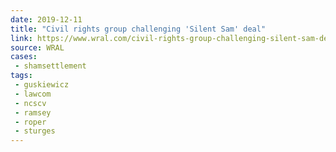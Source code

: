 ```yaml
---
date: 2019-12-11
title: "Civil rights group challenging 'Silent Sam' deal"
link: https://www.wral.com/civil-rights-group-challenging-silent-sam-deal/18827141/
source: WRAL
cases:
 - shamsettlement
tags:
 - guskiewicz
 - lawcom
 - ncscv
 - ramsey
 - roper
 - sturges
---
```

